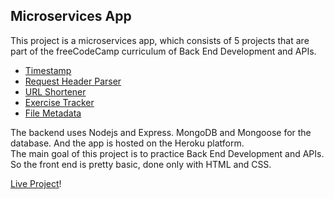 ## Microservices App

This project is a microservices app, which consists of 5 projects that are part of the freeCodeCamp curriculum of Back End Development and APIs.  
- [Timestamp](https://immense-eyrie-58582.herokuapp.com/timestamp)
- [Request Header Parser](https://immense-eyrie-58582.herokuapp.com/req-header-parser)
- [URL Shortener](https://immense-eyrie-58582.herokuapp.com/urel-shortener)
- [Exercise Tracker](https://immense-eyrie-58582.herokuapp.com/exercise-tracker)
- [File Metadata](https://immense-eyrie-58582.herokuapp.com/file-metadata)

The backend uses Nodejs and Express. MongoDB and Mongoose for the database. And the app is hosted on the Heroku platform.  
The main goal of this project is to practice Back End Development and APIs. So the front end is pretty basic, done only with HTML and CSS.

[Live Project](https://immense-eyrie-58582.herokuapp.com/)!